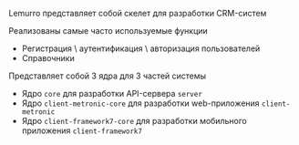 Lemurro представляет собой скелет для разработки CRM-систем

Реализованы самые часто используемые функции
- Регистрация \ аутентификация \ авторизация пользователей
- Справочники

Представляет собой 3 ядра для 3 частей системы
- Ядро `core` для разработки API-сервера `server`
- Ядро `client-metronic-core` для разработки web-приложения `client-metronic`
- Ядро `client-framework7-core` для разработки мобильного приложения `client-framework7`